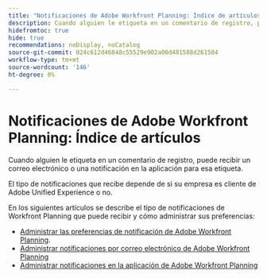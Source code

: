 ```yaml
---
title: "Notificaciones de Adobe Workfront Planning: Índice de artículos"
description: Cuando alguien le etiqueta en un comentario de registro, puede recibir notificaciones por correo electrónico o en la aplicación para esa etiqueta. El tipo de notificaciones que recibe depende de si su empresa es cliente de Adobe Unified Experience o no. En los siguientes artículos se describe el tipo de notificaciones de Workfront Planning que puede recibir y cómo administrar sus preferencias.
hidefromtoc: true
hide: true
recommendations: noDisplay, noCatalog
source-git-commit: 024c612d46848c55529e902a00d481588d261584
workflow-type: tm+mt
source-wordcount: '146'
ht-degree: 0%

---
```



# Notificaciones de Adobe Workfront Planning: Índice de artículos

<!--add this to major TOC and Planning article index-->

Cuando alguien le etiqueta en un comentario de registro, puede recibir un correo electrónico o una notificación en la aplicación para esa etiqueta.

El tipo de notificaciones que recibe depende de si su empresa es cliente de Adobe Unified Experience o no.

En los siguientes artículos se describe el tipo de notificaciones de Workfront Planning que puede recibir y cómo administrar sus preferencias:

* [Administrar las preferencias de notificación de Adobe Workfront Planning](/help/quicksilver/maestro/notifications/manage-notification-preferences.md).
* [Administrar notificaciones por correo electrónico de Adobe Workfront Planning](/help/quicksilver/maestro/notifications/manage-planning-email-notifications.md)
* [Administrar notificaciones en la aplicación de Adobe Workfront Planning](/help/quicksilver/maestro/notifications/manage-planning-in-app-notifications.md)